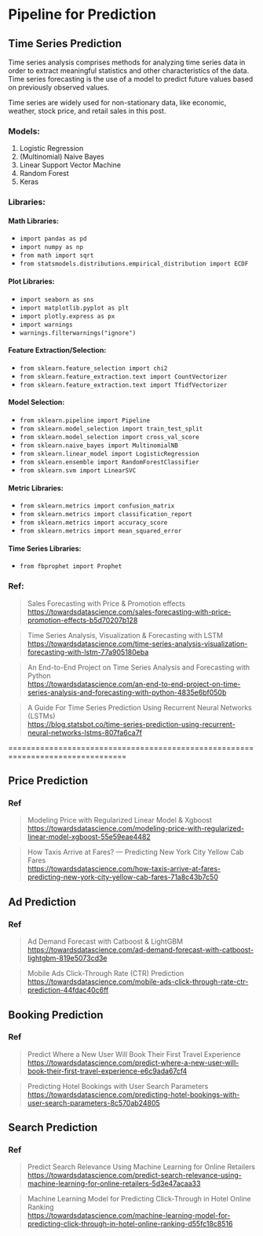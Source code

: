 # Pipeline for Prediction 

## Time Series Prediction
Time series analysis comprises methods for analyzing time series data in order to extract meaningful statistics and other characteristics of the data. Time series forecasting is the use of a model to predict future values based on previously observed values.  

Time series are widely used for non-stationary data, like economic, weather, stock price, and retail sales in this post.  

### Models: 
1. Logistic Regression
2. (Multinomial) Naive Bayes
3. Linear Support Vector Machine
4. Random Forest
5. Keras

### Libraries:
#### Math Libraries:
- `import pandas as pd`
- `import numpy as np`
- `from math import sqrt`
- `from statsmodels.distributions.empirical_distribution import ECDF`

#### Plot Libraries:
- `import seaborn as sns`
- `import matplotlib.pyplot as plt`
- `import plotly.express as px `
- `import warnings`
- `warnings.filterwarnings("ignore")`

#### Feature Extraction/Selection:
- `from sklearn.feature_selection import chi2`
- `from sklearn.feature_extraction.text import CountVectorizer`
- `from sklearn.feature_extraction.text import TfidfVectorizer`

#### Model Selection:
- `from sklearn.pipeline import Pipeline`
- `from sklearn.model_selection import train_test_split`
- `from sklearn.model_selection import cross_val_score`
- `from sklearn.naive_bayes import MultinomialNB`
- `from sklearn.linear_model import LogisticRegression`
- `from sklearn.ensemble import RandomForestClassifier`
- `from sklearn.svm import LinearSVC`

#### Metric Libraries:
- `from sklearn.metrics import confusion_matrix`
- `from sklearn.metrics import classification_report`
- `from sklearn.metrics import accuracy_score`
- `from sklearn.metrics import mean_squared_error`

#### Time Series Libraries:
- `from fbprophet import Prophet`


### Ref:
> Sales Forecasting with Price & Promotion effects  
https://towardsdatascience.com/sales-forecasting-with-price-promotion-effects-b5d70207b128

> Time Series Analysis, Visualization & Forecasting with LSTM  
https://towardsdatascience.com/time-series-analysis-visualization-forecasting-with-lstm-77a905180eba

> An End-to-End Project on Time Series Analysis and Forecasting with Python  
https://towardsdatascience.com/an-end-to-end-project-on-time-series-analysis-and-forecasting-with-python-4835e6bf050b  

> A Guide For Time Series Prediction Using Recurrent Neural Networks (LSTMs)  
https://blog.statsbot.co/time-series-prediction-using-recurrent-neural-networks-lstms-807fa6ca7f  

================================================================================ 

## Price Prediction


### Ref
> Modeling Price with Regularized Linear Model & Xgboost  
https://towardsdatascience.com/modeling-price-with-regularized-linear-model-xgboost-55e59eae4482

> How Taxis Arrive at Fares? — Predicting New York City Yellow Cab Fares  
https://towardsdatascience.com/how-taxis-arrive-at-fares-predicting-new-york-city-yellow-cab-fares-71a8c43b7c50 


## Ad Prediction

### Ref
> Ad Demand Forecast with Catboost & LightGBM  
https://towardsdatascience.com/ad-demand-forecast-with-catboost-lightgbm-819e5073cd3e

> Mobile Ads Click-Through Rate (CTR) Prediction  
https://towardsdatascience.com/mobile-ads-click-through-rate-ctr-prediction-44fdac40c6ff

## Booking Prediction

### Ref
> Predict Where a New User Will Book Their First Travel Experience  
https://towardsdatascience.com/predict-where-a-new-user-will-book-their-first-travel-experience-e6c9ada67cf4 

> Predicting Hotel Bookings with User Search Parameters  
https://towardsdatascience.com/predicting-hotel-bookings-with-user-search-parameters-8c570ab24805  

## Search Prediction

### Ref
> Predict Search Relevance Using Machine Learning for Online Retailers  
https://towardsdatascience.com/predict-search-relevance-using-machine-learning-for-online-retailers-5d3e47acaa33  

> Machine Learning Model for Predicting Click-Through in Hotel Online Ranking  
https://towardsdatascience.com/machine-learning-model-for-predicting-click-through-in-hotel-online-ranking-d55fc18c8516  




